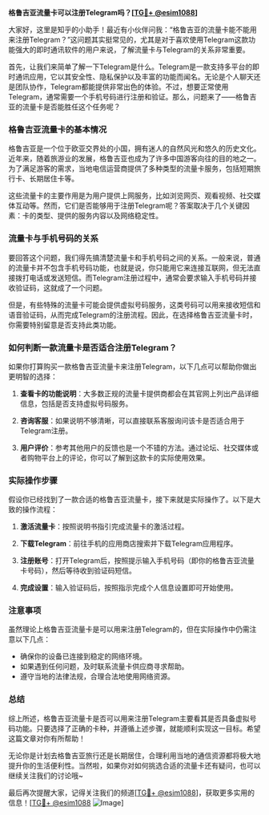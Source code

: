 **格鲁吉亚流量卡可以注册Telegram吗？[[TG💪+ @esim1088](https://t.me/s/esim1088)]**

大家好，这里是知乎的小助手！最近有小伙伴问我：“格鲁吉亚的流量卡能不能用来注册Telegram？”这问题其实挺常见的，尤其是对于喜欢使用Telegram这款功能强大的即时通讯软件的用户来说，了解流量卡与Telegram的关系非常重要。

首先，让我们来简单了解一下Telegram是什么。Telegram是一款支持多平台的即时通讯应用，它以其安全性、隐私保护以及丰富的功能而闻名。无论是个人聊天还是团队协作，Telegram都能提供非常出色的体验。不过，想要正常使用Telegram，通常需要一个手机号码进行注册和验证。那么，问题来了——格鲁吉亚的流量卡是否能胜任这个任务呢？

### 格鲁吉亚流量卡的基本情况

格鲁吉亚是一个位于欧亚交界处的小国，拥有迷人的自然风光和悠久的历史文化。近年来，随着旅游业的发展，格鲁吉亚也成为了许多中国游客向往的目的地之一。为了满足游客的需求，当地电信运营商提供了多种类型的流量卡服务，包括短期旅行卡、长期居住卡等。

这些流量卡的主要作用是为用户提供上网服务，比如浏览网页、观看视频、社交媒体互动等。然而，它们是否能够用于注册Telegram呢？答案取决于几个关键因素：卡的类型、提供的服务内容以及网络稳定性。

### 流量卡与手机号码的关系

要回答这个问题，我们得先搞清楚流量卡和手机号码之间的关系。一般来说，普通的流量卡并不包含手机号码功能，也就是说，你只能用它来连接互联网，但无法直接拨打电话或发送短信。而Telegram注册过程中，通常会要求输入手机号码并接收验证码，这就成了一个问题。

但是，有些特殊的流量卡可能会提供虚拟号码服务，这类号码可以用来接收短信和语音验证码，从而完成Telegram的注册流程。因此，在选择格鲁吉亚流量卡时，你需要特别留意是否支持此类功能。

### 如何判断一款流量卡是否适合注册Telegram？

如果你打算购买一款格鲁吉亚流量卡来注册Telegram，以下几点可以帮助你做出更明智的选择：

1. **查看卡的功能说明**：大多数正规的流量卡提供商都会在其官网上列出产品详细信息，包括是否支持虚拟号码服务。
   
2. **咨询客服**：如果说明不够清晰，可以直接联系客服询问该卡是否适合用于Telegram注册。

3. **用户评价**：参考其他用户的反馈也是一个不错的方法。通过论坛、社交媒体或者购物平台上的评论，你可以了解到这款卡的实际使用效果。

### 实际操作步骤

假设你已经找到了一款合适的格鲁吉亚流量卡，接下来就是实际操作了。以下是大致的操作流程：

1. **激活流量卡**：按照说明书指引完成流量卡的激活过程。
   
2. **下载Telegram**：前往手机的应用商店搜索并下载Telegram应用程序。

3. **注册账号**：打开Telegram后，按照提示输入手机号码（即你的格鲁吉亚流量卡号码），然后等待收到验证码短信。

4. **完成设置**：输入验证码后，按照指示完成个人信息设置即可开始使用。

### 注意事项

虽然理论上格鲁吉亚流量卡是可以用来注册Telegram的，但在实际操作中仍需注意以下几点：

- 确保你的设备已连接到稳定的网络环境。
- 如果遇到任何问题，及时联系流量卡供应商寻求帮助。
- 遵守当地的法律法规，合理合法地使用网络资源。

### 总结

综上所述，格鲁吉亚流量卡是否可以用来注册Telegram主要看其是否具备虚拟号码功能。只要选择了正确的卡种，并遵循上述步骤，就能顺利实现这一目标。希望这篇文章对你有所帮助！

无论你是计划去格鲁吉亚旅行还是长期居住，合理利用当地的通信资源都将极大地提升你的生活便利性。当然啦，如果你对如何挑选合适的流量卡还有疑问，也可以继续关注我们的讨论哦~

最后再次提醒大家，记得关注我们的频道[[TG💪+ @esim1088](https://t.me/s/esim1088)]，获取更多实用的信息！[[TG💪+ @esim1088](https://t.me/s/esim1088) ![Image](https://i.postimg.cc/4NQfJmqS/Snipaste-2025-05-13-00-14-12.png)]